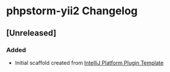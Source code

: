 <!-- Keep a Changelog guide -> https://keepachangelog.com -->

# phpstorm-yii2 Changelog

## [Unreleased]
### Added
- Initial scaffold created from [IntelliJ Platform Plugin Template](https://github.com/JetBrains/intellij-platform-plugin-template)
